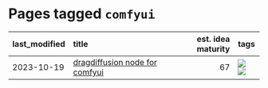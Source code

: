 # Pages tagged `comfyui`

|last_modified|title|est. idea maturity|tags
|:---|:---|---:|:---|
|2023-10-19|[dragdiffusion node for comfyui](../comfyui_dragdiffusion.md)|67|[![](https://img.shields.io/badge/tag-comfyui-d12fe)](../tags/comfyui.md) [![](https://img.shields.io/badge/tag-tooling-e6ab9)](../tags/tooling.md)|
